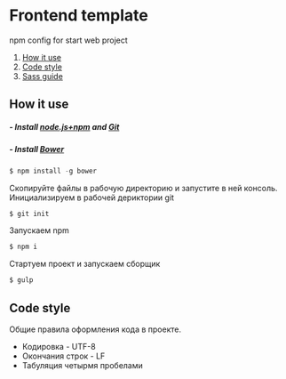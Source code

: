 # Frontend template
npm config for start web project

1. [How it use](#howto)
2. [Code style](#codestyle)
3. [Sass guide](https://github.com/egorkir/sass-guide)

## <a name="howto"></a> How it use
##### - Install <a href="https://nodejs.org">node.js+npm</a> and <a href="https://git-scm.com/downloads">Git</a>
##### - Install <a href="http://bower.io/">Bower</a>

```js
$ npm install -g bower
```
Скопируйте файлы в рабочую директорию и запустите в ней консоль.<br>
Инициализируем в рабочей дериктории git

```js
$ git init
```
Запускаем npm

```js
$ npm i
```
Стартуем проект и запускаем сборщик

```js
$ gulp
```
## <a name="codestyle"></a> Code style
Общие правила оформления кода в проекте.

+ Кодировка - UTF-8
+ Окончания строк - LF
+ Табуляция четырмя пробелами
